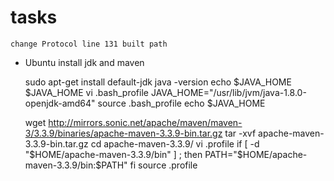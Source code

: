 # tasks

```
change Protocol line 131 built path
```

- Ubuntu install jdk and maven

  sudo apt-get install default-jdk
  java -version
  echo $JAVA_HOME
  $JAVA_HOME
  vi .bash_profile
JAVA_HOME="/usr/lib/jvm/java-1.8.0-openjdk-amd64"
  source .bash_profile 
  echo $JAVA_HOME


  wget http://mirrors.sonic.net/apache/maven/maven-3/3.3.9/binaries/apache-maven-3.3.9-bin.tar.gz
  tar -xvf apache-maven-3.3.9-bin.tar.gz 
  cd apache-maven-3.3.9/
  vi .profile
if [ -d "$HOME/apache-maven-3.3.9/bin" ] ; then
    PATH="$HOME/apache-maven-3.3.9/bin:$PATH"
fi
  source .profile
